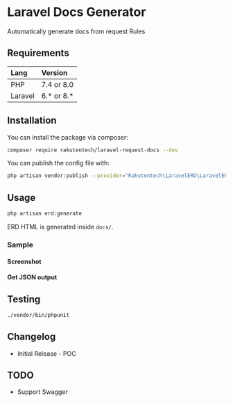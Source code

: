 # Laravel Docs Generator

Automatically generate docs from request Rules


## Requirements

| Lang    | Version    |
| :------ | :--------- |
| PHP     | 7.4 or 8.0 |
| Laravel | 6.* or 8.* |

## Installation

You can install the package via composer:

```bash
composer require rakutentech/laravel-request-docs --dev
```


You can publish the config file with:

```bash
php artisan vendor:publish --provider="Rakutentech\LaravelERD\LaravelERDServiceProvider"
```

## Usage

```php
php artisan erd:generate
```

ERD HTML is generated inside ``docs/``.

### Sample

#### Screenshot


#### Get JSON output

## Testing

```bash
./vendor/bin/phpunit
```

## Changelog

- Initial Release - POC


## TODO

- Support Swagger
